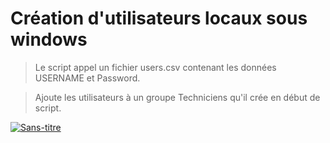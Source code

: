 # Création d'utilisateurs locaux sous windows

  >Le script appel un fichier users.csv contenant les données USERNAME et Password.

  >Ajoute les utilisateurs à un groupe Techniciens qu'il crée en début de script.

<a href='https://postimg.cc/fSjrTKTG' target='_blank'><img src='https://i.postimg.cc/fSjrTKTG/Sans-titre.jpg' border='0' alt='Sans-titre'/></a>
